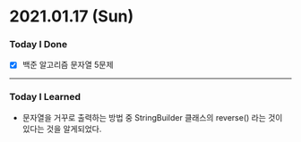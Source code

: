 # 2021.01.17 (Sun)
### Today I Done
- [x] 백준 알고리즘 문자열 5문제
***
### Today I Learned
- 문자열을 거꾸로 출력하는 방법 중 StringBuilder 클래스의 reverse() 라는 것이 있다는 것을 알게되었다.  

